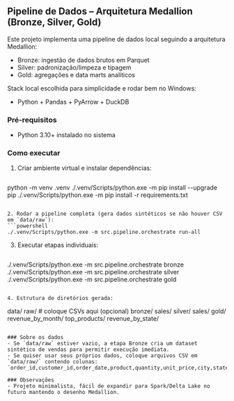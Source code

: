 ## Pipeline de Dados – Arquitetura Medallion (Bronze, Silver, Gold)

Este projeto implementa uma pipeline de dados local seguindo a arquitetura Medallion:

- Bronze: ingestão de dados brutos em Parquet
- Silver: padronização/limpeza e tipagem
- Gold: agregações e data marts analíticos

Stack local escolhida para simplicidade e rodar bem no Windows:
- Python + Pandas + PyArrow + DuckDB

### Pré‑requisitos
- Python 3.10+ instalado no sistema

### Como executar
1. Criar ambiente virtual e instalar dependências:
   ```powershell
python -m venv .venv
./.venv/Scripts/python.exe -m pip install --upgrade pip
./.venv/Scripts/python.exe -m pip install -r requirements.txt
   ```

2. Rodar a pipeline completa (gera dados sintéticos se não houver CSV em `data/raw`):
   ```powershell
./.venv/Scripts/python.exe -m src.pipeline.orchestrate run-all
   ```

3. Executar etapas individuais:
   ```powershell
./.venv/Scripts/python.exe -m src.pipeline.orchestrate bronze
./.venv/Scripts/python.exe -m src.pipeline.orchestrate silver
./.venv/Scripts/python.exe -m src.pipeline.orchestrate gold
   ```

4. Estrutura de diretórios gerada:
```
data/
  raw/               # coloque CSVs aqui (opcional)
  bronze/
    sales/
  silver/
    sales/
  gold/
    revenue_by_month/
    top_products/
    revenue_by_state/
```

### Sobre os dados
- Se `data/raw` estiver vazio, a etapa Bronze cria um dataset sintético de vendas para permitir execução imediata.
- Se quiser usar seus próprios dados, coloque arquivos CSV em `data/raw/` contendo colunas: `order_id,customer_id,order_date,product,quantity,unit_price,city,state`.

### Observações
- Projeto minimalista, fácil de expandir para Spark/Delta Lake no futuro mantendo o desenho Medallion.


